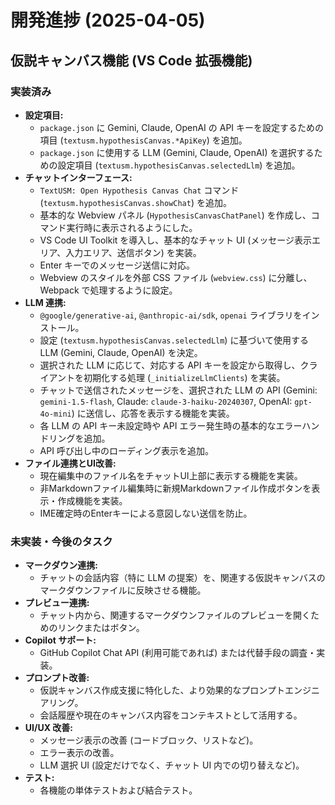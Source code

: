 # 開発進捗 (2025-04-05)

## 仮説キャンバス機能 (VS Code 拡張機能)

### 実装済み

*   **設定項目:**
    *   `package.json` に Gemini, Claude, OpenAI の API キーを設定するための項目 (`textusm.hypothesisCanvas.*ApiKey`) を追加。
    *   `package.json` に使用する LLM (Gemini, Claude, OpenAI) を選択するための設定項目 (`textusm.hypothesisCanvas.selectedLlm`) を追加。
*   **チャットインターフェース:**
    *   `TextUSM: Open Hypothesis Canvas Chat` コマンド (`textusm.hypothesisCanvas.showChat`) を追加。
    *   基本的な Webview パネル (`HypothesisCanvasChatPanel`) を作成し、コマンド実行時に表示されるようにした。
    *   VS Code UI Toolkit を導入し、基本的なチャット UI (メッセージ表示エリア、入力エリア、送信ボタン) を実装。
    *   Enter キーでのメッセージ送信に対応。
    *   Webview のスタイルを外部 CSS ファイル (`webview.css`) に分離し、Webpack で処理するように設定。
*   **LLM 連携:**
    *   `@google/generative-ai`, `@anthropic-ai/sdk`, `openai` ライブラリをインストール。
    *   設定 (`textusm.hypothesisCanvas.selectedLlm`) に基づいて使用する LLM (Gemini, Claude, OpenAI) を決定。
    *   選択された LLM に応じて、対応する API キーを設定から取得し、クライアントを初期化する処理 (`_initializeLlmClients`) を実装。
    *   チャットで送信されたメッセージを、選択された LLM の API (Gemini: `gemini-1.5-flash`, Claude: `claude-3-haiku-20240307`, OpenAI: `gpt-4o-mini`) に送信し、応答を表示する機能を実装。
    *   各 LLM の API キー未設定時や API エラー発生時の基本的なエラーハンドリングを追加。
    *   API 呼び出し中のローディング表示を追加。
*   **ファイル連携とUI改善:**
    *   現在編集中のファイル名をチャットUI上部に表示する機能を実装。
    *   非Markdownファイル編集時に新規Markdownファイル作成ボタンを表示・作成機能を実装。
    *   IME確定時のEnterキーによる意図しない送信を防止。

### 未実装・今後のタスク

*   **マークダウン連携:**
    *   チャットの会話内容（特に LLM の提案）を、関連する仮説キャンバスのマークダウンファイルに反映させる機能。
*   **プレビュー連携:**
    *   チャット内から、関連するマークダウンファイルのプレビューを開くためのリンクまたはボタン。
*   **Copilot サポート:**
    *   GitHub Copilot Chat API (利用可能であれば) または代替手段の調査・実装。
*   **プロンプト改善:**
    *   仮説キャンバス作成支援に特化した、より効果的なプロンプトエンジニアリング。
    *   会話履歴や現在のキャンバス内容をコンテキストとして活用する。
*   **UI/UX 改善:**
    *   メッセージ表示の改善 (コードブロック、リストなど)。
    *   エラー表示の改善。
    *   LLM 選択 UI (設定だけでなく、チャット UI 内での切り替えなど)。
*   **テスト:**
    *   各機能の単体テストおよび結合テスト。